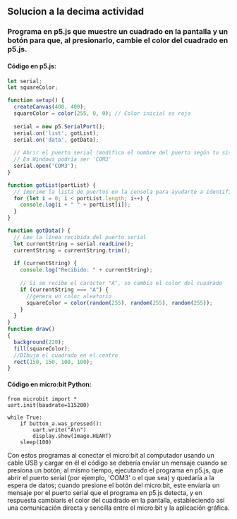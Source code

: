 ## Solucion a la decima actividad 
### Programa en p5.js que muestre un cuadrado en la pantalla y un botón para que, al presionarlo, cambie el color del cuadrado en p5.js.
#### Código en p5.js:
``` js
let serial; 
let squareColor; 

function setup() {
  createCanvas(400, 400);
  squareColor = color(255, 0, 0); // Color inicial es rojo
  
  serial = new p5.SerialPort();
  serial.on('list', gotList);
  serial.on('data', gotData);
  
  // Abrir el puerto serial (modifica el nombre del puerto según tu sistema)
  // En Windows podría ser 'COM3'
  serial.open('COM3'); 
}

function gotList(portList) {
  // Imprime la lista de puertos en la consola para ayudarte a identificar el correcto
  for (let i = 0; i < portList.length; i++) {
    console.log(i + " " + portList[i]);
  }
}

function gotData() {
  // Lee la línea recibida del puerto serial
  let currentString = serial.readLine();
  currentString = currentString.trim();
  
  if (currentString) {
    console.log("Recibido: " + currentString);
    
    // Si se recibe el carácter "A", se cambia el color del cuadrado
    if (currentString === "A") {
      //genera un color aleatorio
      squareColor = color(random(255), random(255), random(255));
    }
  }
}
function draw()
{
  background(220);
  fill(squareColor);
  //DIbuja el cuadrado en el centro
  rect(150, 150, 100, 100);
}
```
#### Código en micro:bit Python:
``` phyton
from microbit import *
uart.init(baudrate=115200)

while True:
    if button_a.was_pressed():
        uart.write("A\n")
        display.show(Image.HEART)
    sleep(100)
```
Con estos programas al conectar el micro:bit al computador usando un cable USB y cargar en él el código se debería envíar un mensaje cuando se presiona un botón; 
al mismo tiempo, ejecutando el programa en p5.js, que abrir el puerto serial (por ejemplo, 'COM3' o el que sea) y quedaría a la espera de datos; cuando presione 
el botón del micro:bit, este enviaría un mensaje por el puerto serial que el programa en p5.js detecta, y en respuesta cambiarís el color del cuadrado en la pantalla, 
estableciendo así una comunicación directa y sencilla entre el micro:bit y la aplicación gráfica.
